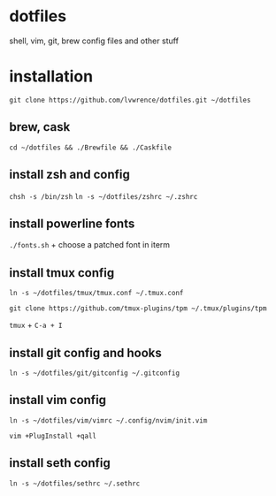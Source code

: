 # dotfiles
shell, vim, git, brew config files and other stuff

# installation
`git clone https://github.com/lvwrence/dotfiles.git ~/dotfiles`

## brew, cask
`cd ~/dotfiles && ./Brewfile && ./Caskfile`

## install zsh and config
`chsh -s /bin/zsh`
`ln -s ~/dotfiles/zshrc ~/.zshrc`

## install powerline fonts

`./fonts.sh` + choose a patched font in iterm


## install tmux config
`ln -s ~/dotfiles/tmux/tmux.conf ~/.tmux.conf`

`git clone https://github.com/tmux-plugins/tpm ~/.tmux/plugins/tpm`

`tmux` + `C-a + I`

## install git config and hooks
`ln -s ~/dotfiles/git/gitconfig ~/.gitconfig`

## install vim config
`ln -s ~/dotfiles/vim/vimrc ~/.config/nvim/init.vim`

`vim +PlugInstall +qall`

## install seth config
`ln -s ~/dotfiles/sethrc ~/.sethrc`
